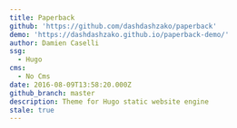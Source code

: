 ```yaml
---
title: Paperback
github: 'https://github.com/dashdashzako/paperback'
demo: 'https://dashdashzako.github.io/paperback-demo/'
author: Damien Caselli
ssg:
  - Hugo
cms:
  - No Cms
date: 2016-08-09T13:58:20.000Z
github_branch: master
description: Theme for Hugo static website engine
stale: true
---
```

